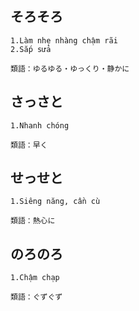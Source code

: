 ## そろそろ
```
1.Làm nhẹ nhàng chậm rãi
2.Sắp sửa

類語：ゆるゆる・ゆっくり・静かに
```

## さっさと
```
1.Nhanh chóng

類語：早く
```

## せっせと
```
1.Siêng năng, cần cù

類語：熱心に
```

## のろのろ
```
1.Chậm chạp

類語：ぐずぐず
```

